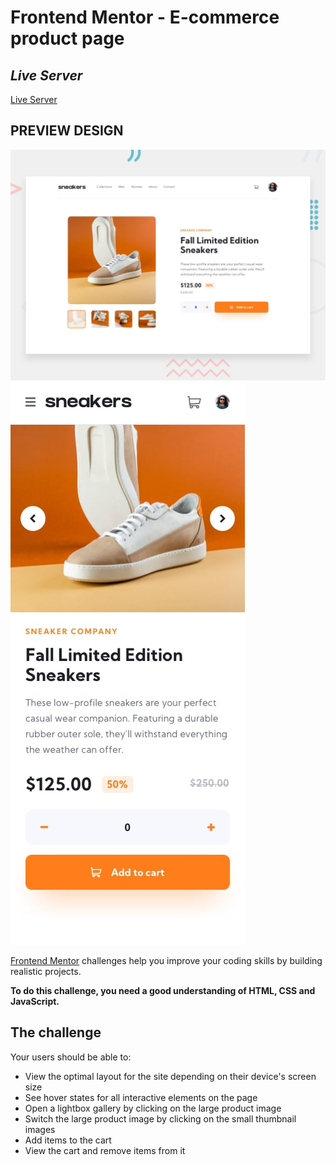 # Frontend Mentor - E-commerce product page

## _Live Server_
[Live Server](https://jimrnst.github.io/ecommerceProductPageMain/)

## PREVIEW DESIGN
![Design preview for the E-commerce product page coding challenge](./design/desktop-preview.jpg)
![Design preview for the E-commerce product page coding challenge](./design/mobile-design.jpg)

[Frontend Mentor](https://www.frontendmentor.io) challenges help you improve your coding skills by building realistic projects.

**To do this challenge, you need a good understanding of HTML, CSS and JavaScript.**

## The challenge

Your users should be able to:

- View the optimal layout for the site depending on their device's screen size
- See hover states for all interactive elements on the page
- Open a lightbox gallery by clicking on the large product image
- Switch the large product image by clicking on the small thumbnail images
- Add items to the cart
- View the cart and remove items from it
